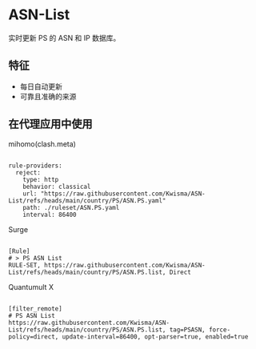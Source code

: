 
# ASN-List

实时更新 PS 的 ASN 和 IP 数据库。

## 特征

- 每日自动更新
- 可靠且准确的来源

## 在代理应用中使用

mihomo(clash.meta)

<pre><code class="language-javascript">
rule-providers:
  reject:
    type: http
    behavior: classical
    url: "https://raw.githubusercontent.com/Kwisma/ASN-List/refs/heads/main/country/PS/ASN.PS.yaml"
    path: ./ruleset/ASN.PS.yaml
    interval: 86400
</code></pre>

Surge

<pre><code class="language-javascript">
[Rule]
# > PS ASN List
RULE-SET, https://raw.githubusercontent.com/Kwisma/ASN-List/refs/heads/main/country/PS/ASN.PS.list, Direct
</code></pre>

Quantumult X

<pre><code class="language-javascript">
[filter_remote]
# PS ASN List
https://raw.githubusercontent.com/Kwisma/ASN-List/refs/heads/main/country/PS/ASN.PS.list, tag=PSASN, force-policy=direct, update-interval=86400, opt-parser=true, enabled=true
</code></pre>

